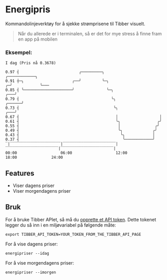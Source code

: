 # Energipris

Kommandolinjeverktøy for å sjekke strømprisene til Tibber visuelt.

> Når du allerede er i terminalen, så er det for mye stress å finne fram en app på mobilen 

### Eksempel:

```
I dag (Pris nå 0.3678)

0.97 ┤                          ╭─────────╮                                         ╭────────────╮
0.91 ┼─╮                     ╭──╯         ╰─╮                                     ╭─╯            ╰───
0.85 ┤ ╰─────────────────────╯              ╰─╮                               ╭───╯
0.79 ┤                                        ╰╮                       ╭──────╯
0.73 ┤                                         ╰╮                  ╭───╯
0.67 ┤                                          │                  │
0.61 ┤                                          ╰╮                ╭╯
0.55 ┤                                           │               ╭╯
0.49 ┤                                           ╰╮             ╭╯
0.43 ┤                                            ╰╮            │
0.37 ┤                                             ╰────────────╯
‾|‾‾‾‾‾‾‾‾‾‾‾‾‾‾‾‾‾‾‾‾‾‾|‾‾‾‾‾‾‾‾‾‾‾‾‾‾‾‾‾‾‾‾‾‾‾|‾‾‾‾‾‾‾‾‾‾‾‾‾‾‾‾‾‾‾‾‾‾‾|‾‾‾‾‾‾‾‾‾‾‾‾‾‾‾‾‾‾‾‾‾‾‾|
00:00                   06:00                   12:00                   18:00               24:00
```

## Features
- Viser dagens priser
- Viser morgendagens priser
 
## Bruk
For å bruke Tibber APIet, så må du [opprette et API token](https://developer.tibber.com/docs/guides/calling-api).
Dette tokenet legger du så inn i en miljøvariabel på følgende måte:
```
export TIBBER_API_TOKEN=YOUR_TOKEN_FROM_THE_TIBBER_API_PAGE
```

For å vise dagens priser:
```
energipriser --idag
```

For å vise morgendagens priser:
```
energipriser --imorgen
```